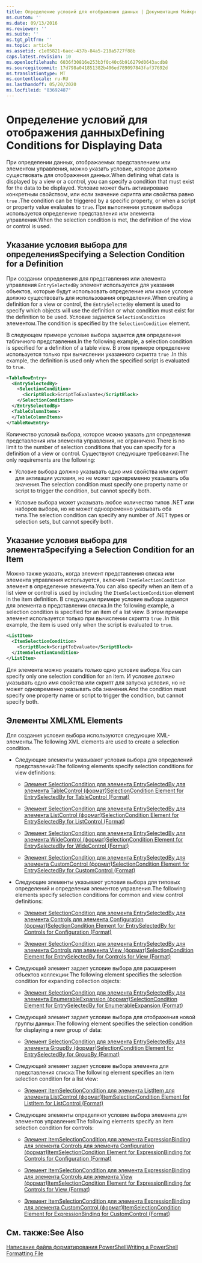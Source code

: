 ```yaml
---
title: Определение условий для отображения данных | Документация Майкрософт
ms.custom: ''
ms.date: 09/13/2016
ms.reviewer: ''
ms.suite: ''
ms.tgt_pltfrm: ''
ms.topic: article
ms.assetid: c1e05821-6aec-437b-84a5-218a5727f88b
caps.latest.revision: 10
ms.openlocfilehash: 6036f30816e253b3f0c40c6b916279d0643acdb8
ms.sourcegitcommit: 17d798a041851382b406ed789097843faf37692d
ms.translationtype: MT
ms.contentlocale: ru-RU
ms.lasthandoff: 05/20/2020
ms.locfileid: "83692487"
---
```

# <a name="defining-conditions-for-displaying-data"></a><span data-ttu-id="5a3b5-102">Определение условий для отображения данных</span><span class="sxs-lookup"><span data-stu-id="5a3b5-102">Defining Conditions for Displaying Data</span></span>

<span data-ttu-id="5a3b5-103">При определении данных, отображаемых представлением или элементом управления, можно указать условие, которое должно существовать для отображения данных.</span><span class="sxs-lookup"><span data-stu-id="5a3b5-103">When defining what data is displayed by a view or a control, you can specify a condition that must exist for the data to be displayed.</span></span> <span data-ttu-id="5a3b5-104">Условие может быть активировано конкретным свойством, или если значение скрипта или свойства равно `true` .</span><span class="sxs-lookup"><span data-stu-id="5a3b5-104">The condition can be triggered by a specific property, or when a script or property value evaluates to `true`.</span></span> <span data-ttu-id="5a3b5-105">При выполнении условия выбора используется определение представления или элемента управления.</span><span class="sxs-lookup"><span data-stu-id="5a3b5-105">When the selection condition is met, the definition of the view or control is used.</span></span>

## <a name="specifying-a-selection-condition-for-a-definition"></a><span data-ttu-id="5a3b5-106">Указание условия выбора для определения</span><span class="sxs-lookup"><span data-stu-id="5a3b5-106">Specifying a Selection Condition for a Definition</span></span>

<span data-ttu-id="5a3b5-107">При создании определения для представления или элемента управления `EntrySelectedBy` элемент используется для указания объектов, которые будут использовать определение или какое условие должно существовать для использования определения.</span><span class="sxs-lookup"><span data-stu-id="5a3b5-107">When creating a definition for a view or control, the `EntrySelectedBy` element is used to specify which objects will use the definition or what condition must exist for the definition to be used.</span></span> <span data-ttu-id="5a3b5-108">Условие задается `SelectionCondition` элементом.</span><span class="sxs-lookup"><span data-stu-id="5a3b5-108">The condition is specified by the `SelectionCondition` element.</span></span>

<span data-ttu-id="5a3b5-109">В следующем примере условие выбора задается для определения табличного представления.</span><span class="sxs-lookup"><span data-stu-id="5a3b5-109">In the following example, a selection condition is specified for a definition of a table view.</span></span> <span data-ttu-id="5a3b5-110">В этом примере определение используется только при вычислении указанного скрипта `true` .</span><span class="sxs-lookup"><span data-stu-id="5a3b5-110">In this example, the definition is used only when the specified script is evaluated to `true`.</span></span>

```xml
<TableRowEntry>
  <EntrySelectedBy>
    <SelectionCondition>
      <ScriptBlock>ScriptToEvaluate</ScriptBlock>
    </SelectionCondition>
  </EntrySelectedBy>
  <TableColumnItems>
  </TableColumnItems>
</TableRowEntry>

```

<span data-ttu-id="5a3b5-111">Количество условий выбора, которое можно указать для определения представления или элемента управления, не ограничено.</span><span class="sxs-lookup"><span data-stu-id="5a3b5-111">There is no limit to the number of selection conditions that you can specify for a definition of a view or control.</span></span> <span data-ttu-id="5a3b5-112">Существуют следующие требования:</span><span class="sxs-lookup"><span data-stu-id="5a3b5-112">The only requirements are the following:</span></span>

- <span data-ttu-id="5a3b5-113">Условие выбора должно указывать одно имя свойства или скрипт для активации условия, но не может одновременно указывать оба значения.</span><span class="sxs-lookup"><span data-stu-id="5a3b5-113">The selection condition must specify one property name or script to trigger the condition, but cannot specify both.</span></span>

- <span data-ttu-id="5a3b5-114">Условие выбора может указывать любое количество типов .NET или наборов выбора, но не может одновременно указывать оба типа.</span><span class="sxs-lookup"><span data-stu-id="5a3b5-114">The selection condition can specify any number of .NET types or selection sets, but cannot specify both.</span></span>

## <a name="specifying-a-selection-condition-for-an-item"></a><span data-ttu-id="5a3b5-115">Указание условия выбора для элемента</span><span class="sxs-lookup"><span data-stu-id="5a3b5-115">Specifying a Selection Condition for an Item</span></span>

<span data-ttu-id="5a3b5-116">Можно также указать, когда элемент представления списка или элемента управления используется, включив `ItemSelectionCondition` элемент в определение элемента.</span><span class="sxs-lookup"><span data-stu-id="5a3b5-116">You can also specify when an item of a list view or control is used by including the `ItemSelectionCondition` element in the item definition.</span></span> <span data-ttu-id="5a3b5-117">В следующем примере условие выбора задается для элемента в представлении списка.</span><span class="sxs-lookup"><span data-stu-id="5a3b5-117">In the following example, a selection condition is specified for an item of a list view.</span></span> <span data-ttu-id="5a3b5-118">В этом примере элемент используется только при вычислении скрипта `true` .</span><span class="sxs-lookup"><span data-stu-id="5a3b5-118">In this example, the item is used only when the script is evaluated to `true`.</span></span>

```xml
<ListItem>
  <ItemSelectionCondition>
    <ScriptBlock>ScriptToEvaluate</ScriptBlock>
  </ItemSelectionCondition>
</ListItem>

```

<span data-ttu-id="5a3b5-119">Для элемента можно указать только одно условие выбора.</span><span class="sxs-lookup"><span data-stu-id="5a3b5-119">You can specify only one selection condition for an item.</span></span> <span data-ttu-id="5a3b5-120">И условие должно указывать одно имя свойства или скрипт для запуска условия, но не может одновременно указывать оба значения.</span><span class="sxs-lookup"><span data-stu-id="5a3b5-120">And the condition must specify one property name or script to trigger the condition, but cannot specify both.</span></span>

## <a name="xml-elements"></a><span data-ttu-id="5a3b5-121">Элементы XML</span><span class="sxs-lookup"><span data-stu-id="5a3b5-121">XML Elements</span></span>

 <span data-ttu-id="5a3b5-122">Для создания условия выбора используются следующие XML-элементы.</span><span class="sxs-lookup"><span data-stu-id="5a3b5-122">The following XML elements are used to create a selection condition.</span></span>

- <span data-ttu-id="5a3b5-123">Следующие элементы указывают условия выбора для определений представлений:</span><span class="sxs-lookup"><span data-stu-id="5a3b5-123">The following elements specify selection conditions for view definitions:</span></span>

  - [<span data-ttu-id="5a3b5-124">Элемент SelectionCondition для элемента EntrySelectedBy для элемента TableControl (формат)</span><span class="sxs-lookup"><span data-stu-id="5a3b5-124">SelectionCondition Element for EntrySelectedBy for TableControl (Format)</span></span>](./selectioncondition-element-for-entryselectedby-for-tablecontrol-format.md)

  - [<span data-ttu-id="5a3b5-125">Элемент SelectionCondition для элемента EntrySelectedBy для элемента ListControl (формат)</span><span class="sxs-lookup"><span data-stu-id="5a3b5-125">SelectionCondition Element for EntrySelectedBy for ListControl (Format)</span></span>](./selectioncondition-element-for-entryselectedby-for-listcontrol-format.md)

  - [<span data-ttu-id="5a3b5-126">Элемент SelectionCondition для элемента EntrySelectedBy для элемента WideControl (формат)</span><span class="sxs-lookup"><span data-stu-id="5a3b5-126">SelectionCondition Element for EntrySelectedBy for WideControl (Format)</span></span>](./selectioncondition-element-for-entryselectedby-for-widecontrol-format.md)

  - [<span data-ttu-id="5a3b5-127">Элемент SelectionCondition для элемента EntrySelectedBy для элемента CustomControl (формат)</span><span class="sxs-lookup"><span data-stu-id="5a3b5-127">SelectionCondition Element for EntrySelectedBy for CustomControl (Format)</span></span>](./selectioncondition-element-for-entryselectedby-for-customcontrol-format.md)

- <span data-ttu-id="5a3b5-128">Следующие элементы указывают условия выбора для типовых определений и определения элементов управления.</span><span class="sxs-lookup"><span data-stu-id="5a3b5-128">The following elements specify selection conditions for common and view control definitions:</span></span>

  - [<span data-ttu-id="5a3b5-129">Элемент SelectionCondition для элемента EntrySelectedBy для элемента Controls для элемента Configuration (формат)</span><span class="sxs-lookup"><span data-stu-id="5a3b5-129">SelectionCondition Element for EntrySelectedBy for Controls for Configuration (Format)</span></span>](./selectioncondition-element-for-entryselectedby-for-controls-for-configuration-format.md)

  - [<span data-ttu-id="5a3b5-130">Элемент SelectionCondition для элемента EntrySelectedBy для элемента Controls для элемента View (формат)</span><span class="sxs-lookup"><span data-stu-id="5a3b5-130">SelectionCondition Element for EntrySelectedBy for Controls for View (Format)</span></span>](./selectioncondition-element-for-entryselectedby-for-controls-for-view-format.md)

- <span data-ttu-id="5a3b5-131">Следующий элемент задает условие выбора для расширения объектов коллекции:</span><span class="sxs-lookup"><span data-stu-id="5a3b5-131">The following element specifies the selection condition for expanding collection objects:</span></span>

  - [<span data-ttu-id="5a3b5-132">Элемент SelectionCondition для элемента EntrySelectedBy для элемента EnumerableExpansion (формат)</span><span class="sxs-lookup"><span data-stu-id="5a3b5-132">SelectionCondition Element for EntrySelectedBy for EnumerableExpansion (Format)</span></span>](./selectioncondition-element-for-entryselectedby-for-enumerableexpansion-format.md)

- <span data-ttu-id="5a3b5-133">Следующий элемент задает условие выбора для отображения новой группы данных:</span><span class="sxs-lookup"><span data-stu-id="5a3b5-133">The following element specifies the selection condition for displaying a new group of data:</span></span>

  - [<span data-ttu-id="5a3b5-134">Элемент SelectionCondition для элемента EntrySelectedBy для элемента GroupBy (формат)</span><span class="sxs-lookup"><span data-stu-id="5a3b5-134">SelectionCondition Element for EntrySelectedBy for GroupBy (Format)</span></span>](./selectioncondition-element-for-entryselectedby-for-groupby-format.md)

- <span data-ttu-id="5a3b5-135">Следующий элемент задает условие выбора элемента для представления списка:</span><span class="sxs-lookup"><span data-stu-id="5a3b5-135">The following element specifies an item selection condition for a list view:</span></span>

  - [<span data-ttu-id="5a3b5-136">Элемент ItemSelectionCondition для элемента ListItem для элемента ListControl (формат)</span><span class="sxs-lookup"><span data-stu-id="5a3b5-136">ItemSelectionCondition Element for ListItem for ListControl (Format)</span></span>](./itemselectioncondition-element-for-listitem-for-listcontrol-format.md)

- <span data-ttu-id="5a3b5-137">Следующие элементы определяют условие выбора элемента для элементов управления:</span><span class="sxs-lookup"><span data-stu-id="5a3b5-137">The following elements specify an item selection condition for controls:</span></span>

  - [<span data-ttu-id="5a3b5-138">Элемент ItemSelectionCondition для элемента ExpressionBinding для элемента Controls для элемента Configuration (формат)</span><span class="sxs-lookup"><span data-stu-id="5a3b5-138">ItemSelectionCondition Element for ExpressionBinding for Controls for Configuration (Format)</span></span>](./itemselectioncondition-element-for-expressionbinding-for-controls-for-configuration-format.md)

  - [<span data-ttu-id="5a3b5-139">Элемент ItemSelectionCondition для элемента ExpressionBinding для элемента Controls для элемента View (формат)</span><span class="sxs-lookup"><span data-stu-id="5a3b5-139">ItemSelectionCondition Element for ExpressionBinding for Controls for View (Format)</span></span>](./itemselectioncondition-element-for-expressionbinding-for-controls-for-view-format.md)

  - [<span data-ttu-id="5a3b5-140">Элемент ItemSelectionCondition для элемента ExpressionBinding для элемента CustomControl (формат)</span><span class="sxs-lookup"><span data-stu-id="5a3b5-140">ItemSelectionCondition Element for ExpressionBinding for CustomControl (Format)</span></span>](./itemselectioncondition-element-for-expressionbinding-for-customcontrol-format.md)

## <a name="see-also"></a><span data-ttu-id="5a3b5-141">См. также:</span><span class="sxs-lookup"><span data-stu-id="5a3b5-141">See Also</span></span>

[<span data-ttu-id="5a3b5-142">Написание файла форматирования PowerShell</span><span class="sxs-lookup"><span data-stu-id="5a3b5-142">Writing a PowerShell Formatting File</span></span>](./writing-a-powershell-formatting-file.md)
